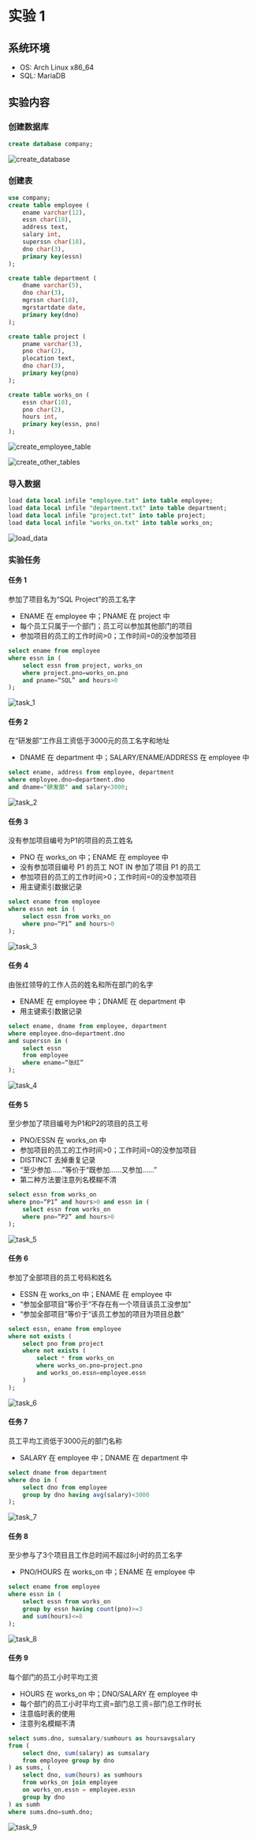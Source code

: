 # 实验 1

## 系统环境

* OS: Arch Linux x86_64
* SQL: MariaDB

## 实验内容

### 创建数据库

```sql
create database company;
```

![create_database](img/截图%202023-03-27%2022-52-20.png)

### 创建表

```sql
use company;
create table employee (
    ename varchar(12),
    essn char(18),
    address text,
    salary int,
    superssn char(18),
    dno char(3),
    primary key(essn)
);

create table department (
    dname varchar(5),
    dno char(3),
    mgrssn char(18),
    mgrstartdate date,
    primary key(dno)
);

create table project (
    pname varchar(3),
    pno char(2),
    plocation text,
    dno char(3),
    primary key(pno)
);

create table works_on (
    essn char(18),
    pno char(2),
    hours int,
    primary key(essn, pno)
);
```

![create_employee_table](img/截图%202023-03-27%2022-55-19.png)

![create_other_tables](img/截图%202023-03-27%2022-58-22.png)

### 导入数据

```sql
load data local infile "employee.txt" into table employee;
load data local infile "department.txt" into table department;
load data local infile "project.txt" into table project;
load data local infile "works_on.txt" into table works_on;
```

![load_data](img/截图%202023-03-27%2023-16-33.png)

### 实验任务

#### 任务 1

参加了项目名为“SQL Project”的员工名字
* ENAME 在 employee 中；PNAME 在 project 中
* 每个员工只属于一个部门；员工可以参加其他部门的项目
* 参加项目的员工的工作时间>0；工作时间=0的没参加项目

```sql
select ename from employee
where essn in (
    select essn from project, works_on
    where project.pno=works_on.pno 
    and pname=“SQL” and hours>0
);
```

![task_1](img/截图%202023-03-28%2010-48-04.png)

#### 任务 2

在“研发部”工作且工资低于3000元的员工名字和地址
* DNAME 在 department 中；SALARY/ENAME/ADDRESS 在 employee 中

```sql
select ename, address from employee, department
where employee.dno=department.dno 
and dname="研发部" and salary<3000;
```

![task_2](img/截图%202023-03-28%2010-48-27.png)

#### 任务 3

没有参加项目编号为P1的项目的员工姓名
* PNO 在 works_on 中；ENAME 在 employee 中
* 没有参加项目编号 P1 的员工 NOT IN 参加了项目 P1 的员工
* 参加项目的员工的工作时间>0；工作时间=0的没参加项目
* 用主键索引数据记录

```sql
select ename from employee
where essn not in (
    select essn from works_on
    where pno=“P1” and hours>0
);
```

![task_3](img/截图%202023-03-28%2010-48-37.png)

#### 任务 4

由张红领导的工作人员的姓名和所在部门的名字
* ENAME 在 employee 中；DNAME 在 department 中
* 用主键索引数据记录

```sql
select ename, dname from employee, department
where employee.dno=department.dno
and superssn in (
    select essn
    from employee
    where ename=“张红”
);
```

![task_4](img/截图%202023-03-28%2010-48-50.png)

#### 任务 5

至少参加了项目编号为P1和P2的项目的员工号
* PNO/ESSN 在 works_on 中
* 参加项目的员工的工作时间>0；工作时间=0的没参加项目
* DISTINCT 去掉重复记录
* “至少参加……”等价于“既参加……又参加……”
* 第二种方法要注意列名模糊不清

```sql
select essn from works_on
where pno=“P1” and hours>0 and essn in (
    select essn from works_on
    where pno=“P2” and hours>0
);
```

![task_5](img/截图%202023-03-28%2010-49-06.png)

#### 任务 6

参加了全部项目的员工号码和姓名
* ESSN 在 works_on 中；ENAME 在 employee 中
* “参加全部项目”等价于“不存在有一个项目该员工没参加”
* “参加全部项目”等价于“该员工参加的项目为项目总数”

```sql
select essn, ename from employee
where not exists (
    select pno from project
    where not exists (
        select * from works_on
        where works_on.pno=project.pno
        and works_on.essn=employee.essn
    )
);
```

![task_6](img/截图%202023-03-28%2010-49-27.png)

#### 任务 7

员工平均工资低于3000元的部门名称
* SALARY 在 employee 中；DNAME 在 department 中

```sql
select dname from department
where dno in (
    select dno from employee
    group by dno having avg(salary)<3000
);
```

![task_7](img/截图%202023-03-28%2010-49-38.png)

#### 任务 8

至少参与了3个项目且工作总时间不超过8小时的员工名字
* PNO/HOURS 在 works_on 中；ENAME 在 employee 中

```sql
select ename from employee
where essn in (
    select essn from works_on
    group by essn having count(pno)>=3
    and sum(hours)<=8
);
```

![task_8](img/截图%202023-03-28%2010-50-41.png)

#### 任务 9

每个部门的员工小时平均工资

* HOURS 在 works_on 中；DNO/SALARY 在 employee 中
* 每个部门的员工小时平均工资=部门总工资÷部门总工作时长
* 注意临时表的使用
* 注意列名模糊不清

```sql
select sums.dno, sumsalary/sumhours as hoursavgsalary
from (
    select dno, sum(salary) as sumsalary
    from employee group by dno
) as sums, (
    select dno, sum(hours) as sumhours
    from works_on join employee
    on works_on.essn = employee.essn
    group by dno
) as sumh
where sums.dno=sumh.dno;
```

![task_9](img/截图%202023-03-28%2010-50-59.png)